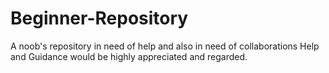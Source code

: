 # Beginner-Repository
A noob's repository in need of help
and also in need of collaborations
Help and Guidance would be highly appreciated and regarded.
